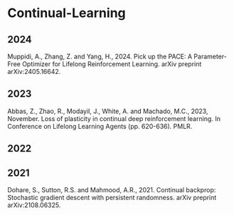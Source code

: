 # Continual-Learning
## 2024
Muppidi, A., Zhang, Z. and Yang, H., 2024. Pick up the PACE: A Parameter-Free Optimizer for Lifelong Reinforcement Learning. arXiv preprint arXiv:2405.16642.
## 2023
Abbas, Z., Zhao, R., Modayil, J., White, A. and Machado, M.C., 2023, November. Loss of plasticity in continual deep reinforcement learning. In Conference on Lifelong Learning Agents (pp. 620-636). PMLR.
## 2022
## 2021
Dohare, S., Sutton, R.S. and Mahmood, A.R., 2021. Continual backprop: Stochastic gradient descent with persistent randomness. arXiv preprint arXiv:2108.06325.
